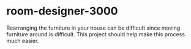 # room-designer-3000
Rearranging the furniture in your house can be difficult since moving furniture around is difficult. This project should help make this process much easier.
